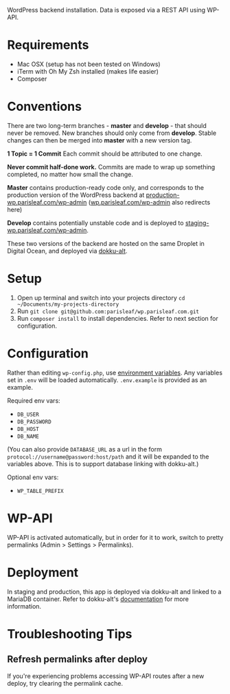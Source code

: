 WordPress backend installation. Data is exposed via a REST API using WP-API.

# Requirements

* Mac OSX (setup has not been tested on Windows)
* iTerm with Oh My Zsh installed (makes life easier)
* Composer

# Conventions

There are two long-term branches - **master** and **develop** - that should never be removed. New branches should only come from **develop**. Stable changes can then be merged into **master** with a new version tag.

**1 Topic = 1 Commit** Each commit should be attributed to one change.

**Never commit half-done work.** Commits are made to wrap up something completed, no matter how small the change.

**Master** contains production-ready code only, and corresponds to the production version of the WordPress backend at [production-wp.parisleaf.com/wp-admin](http://production-wp.parisleaf.com/wp-admin) ([wp.parisleaf.com/wp-admin](http://wp.parisleaf.com/wp-admin) also redirects here)

**Develop** contains potentially unstable code and is deployed to [staging-wp.parisleaf.com/wp-admin](http://staging-wp.parisleaf.com/wp-admin).

These two versions of the backend are hosted on the same Droplet in Digital Ocean, and deployed via [dokku-alt](https://github.com/dokku-alt/dokku-alt).

# Setup

1. Open up terminal and switch into your projects directory `cd ~/Documents/my-projects-directory`
2. Run `git clone git@github.com:parisleaf/wp.parisleaf.com.git`
3. Run `composer install` to install dependencies. Refer to next section for configuration.

# Configuration

Rather than editing `wp-config.php`, use [environment variables](http://12factor.net/config). Any variables set in `.env` will be loaded automatically. `.env.example` is provided as an example.

Required env vars:

- `DB_USER`
- `DB_PASSWORD`
- `DB_HOST`
- `DB_NAME`

(You can also provide `DATABASE_URL` as a url in the form `protocol://username@password:host/path` and it will be expanded to the variables above. This is to support database linking with dokku-alt.)

Optional env vars:

- `WP_TABLE_PREFIX`

# WP-API

WP-API is activated automatically, but in order for it to work, switch to pretty permalinks (Admin > Settings > Permalinks).

# Deployment

In staging and production, this app is deployed via dokku-alt and linked to a MariaDB container. Refer to dokku-alt's [documentation](https://github.com/dokku-alt/dokku-alt) for more information.

# Troubleshooting Tips

## Refresh permalinks after deploy

If you're experiencing problems accessing WP-API routes after a new deploy, try clearing the permalink cache.
